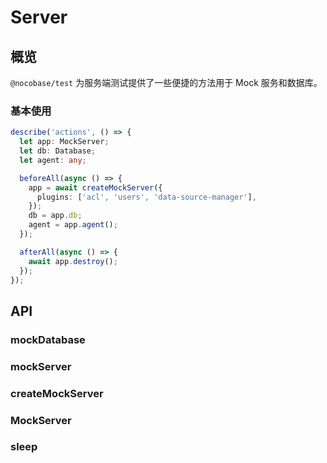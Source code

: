 # Server

## 概览

`@nocobase/test` 为服务端测试提供了一些便捷的方法用于 Mock 服务和数据库。

### 基本使用

```ts
describe('actions', () => {
  let app: MockServer;
  let db: Database;
  let agent: any;

  beforeAll(async () => {
    app = await createMockServer({
      plugins: ['acl', 'users', 'data-source-manager'],
    });
    db = app.db;
    agent = app.agent();
  });

  afterAll(async () => {
    await app.destroy();
  });
});
```

## API

### mockDatabase

### mockServer

### createMockServer

### MockServer

### sleep
